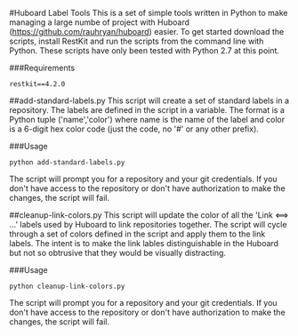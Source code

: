 #Huboard Label Tools
This is a set of simple tools written in Python to make managing a large numbe of project with Huboard (https://github.com/rauhryan/huboard) easier. To get started download the scripts, install RestKit and run the scripts from the command line with Python.  These scripts have only been tested with Python 2.7 at this point.

###Requirements

    restkit==4.2.0


##add-standard-labels.py
This script will create a set of standard labels in a repository. The labels are defined in the script in a variable.  The format is a Python tuple ('name','color') where name is the name of the label and color is a 6-digit hex color code (just the code, no '#' or any other prefix).

###Usage

    python add-standard-labels.py

The script will prompt you for a repository and your git credentials.  If you don't have access to the repository or don't have authorization to make the changes, the script will fail.

##cleanup-link-colors.py
This script will update the color of all the 'Link <==> ...' labels used by Huboard to link repositories together.  The script will cycle through a set of colors defined in the script and apply them to the link labels. The intent is to make the link lables distinguishable in the Huboard but not so obtrusive that they would be visually distracting.

###Usage

    python cleanup-link-colors.py

The script will prompt you for a repository and your git credentials.  If you don't have access to the repository or don't have authorization to make the changes, the script will fail.

